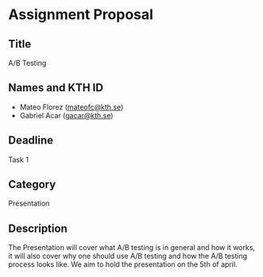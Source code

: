 # Assignment Proposal

## Title

A/B Testing 

## Names and KTH ID
  - Mateo Florez (mateofc@kth.se)
  - Gabriel Acar (gacar@kth.se)

## Deadline

Task 1

## Category

Presentation

## Description

The Presentation will cover what A/B testing is in general and how it works, it will also cover why one should use A/B testing and how the A/B testing process looks like. We aim to hold the presentation on the 5th of april.
